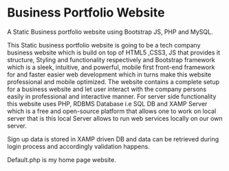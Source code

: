 # Business Portfolio Website
A Static Business portfolio website using Bootstrap JS, PHP and MySQL.

This Static business portfolio website is going to be a tech company business website which is build on top of HTML5 ,CSS3, JS that provides it structure, Styling and functionality respectively and Bootstrap framework which is a sleek, intuitive, and powerful, mobile first front-end framework for and faster easier web development which in turns make this website professional and mobile optimized. The website contains a complete setup for a business website and let user interact with the company persons easily in professional and interactive manner. For server side functionality this website uses PHP, RDBMS Database i.e SQL DB and XAMP Server which is a free and open-source platform that allows one to work on local server that is this local Server allows to run web services locally on our own server.

Sign up data is stored in XAMP driven DB and data can be retrieved during login process and accordingly validation happens.

Default.php is my home page website.
